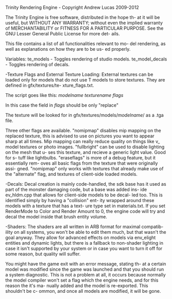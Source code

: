 Trinity Rendering Engine - Copyright Andrew Lucas 2009-2012

The Trinity Engine is free software, distributed in the hope th-
at it will be useful, but WITHOUT ANY WARRANTY; without even the 
implied warranty of MERCHANTABILITY or FITNESS FOR A PARTICULAR 
PURPOSE. See the GNU Lesser General Public License for more det-
ails.

This file contains a list of all functionalities relevant to mo-
del rendering, as well as explanations on how they are to be us-
ed properly.

Variables:
te_models - Toggles rendering of studio models.
te_model_decals - Toggles rendering of decals.

-Texture Flags and External Texture Loading:
External textures can be loaded only for models that do not use
T models to store textures. They are defined in gfx/textures/te-
xture_flags.txt.

The script goes like this:
*modelname* *texturename* *flags*

In this case the field in *flags* should be only "replace"

The texture will be looked for in 
gfx/textures/models/*modelname*/ as a .tga file.

Three other flags are available. "nomipmap" disables mip mapping
on the replaced texture, this is advised to use on pictures you
want to appear sharp at all times. Mip mapping can really reduce
quality on things like v_ model textures or photo images.
"fullbright" can be used to disable lighting on the mesh that u-
ses this texture, and recieve a generic light value. Good for s-
tuff like lightbulbs.
"eraseflags" is more of a debug feature, but it essentially rem-
oves all basic flags from the texture that were originally assi-
gned.
"nomipmap" only works with textures that already make use of the
"alternate" flag, and textures of client-side loaded models.


-Decals:
Decal creation is mainly code-handled, the sdk base has it used
as part of the monster damaging code, but a base was added ins-
ide ev_hldm.cpp that allows for client-side models to be decal-
led too. This is identified simply by having a "collision" ent-
ity wrapped around these models with a texture that has a text-
ure type set in materials.txt. If you set RenderMode to Color
and Render Amount to 0, the engine code will try and decal the
model inside that brush entity volume.


-Shaders:
The shaders are all written in ARB format for maximal compatib-
ility on all systems, you won't be able to edit them much, but
that wasn't the goal anyway. They allow for advanced effects on
models via env_elight entities and dynamic lights, but there is
a fallback to non-shader lighting in case it isn't supported by
your system or in case you want to turn it off for some reason,
but quality will suffer.

You might have the game exit with an error message, stating th-
at a certain model was modified since the game was launched and
that you should run a system diagnostic. This is not a problem
at all, it occurs because normally the model compiler won't set
a flag which the engine needs, and for this reason the it's ma-
nually added and the model is re-exported. This shouldn't be c-
ommon, and once all models are modified, it will be gone.